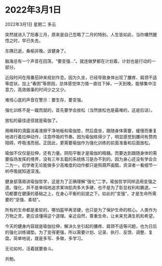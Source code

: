 # 2022年3月1日


2022年3月1日
星期二
多云

突然就进入了阳春三月，原来是自己忽略了二月的特别。人生皆如此，当你幡然醒悟之时，早已失去。

东隅已逝，桑榆非晚。该健身了。

脑海总有一个声音在回荡，“要变强...”。就连做梦都在计划着。计划也是行动的一部分。

近段时间在用番茄钟来规划作息。因为久坐，已经导致身体出现了腰疼、肩颈不适等症状。加上“春困”等原因，总体感觉体力值一直往下掉，一天到晚，能够集中注意力，高效做事的时间少之又少。

难怪心底的声音在警示：要生存，要变强。

强化训练不是一蹴而就的，首先要学会放松（当然放松也是最难的，这是后话）。

放松的最佳途径就是瑜伽了。

用稀释的滴露消毒液擦干净地板和瑜伽垫，然后盘坐，跟随身体需要，缓慢而重复地进行着拉伸动作，注意呼吸的节奏。因为瑜伽练得少了，明显感觉到腰间有赘肉阻碍，呼吸浅而弱。正因此，更需要瑜伽作为强化训练的前面准备和后面放松。

瑜伽不仅仅是拉伸，还有力量。阴阳平衡才是瑜伽的精髓。而要达到跟随身体的需要临场发挥的境界，没有三年五载的系统练习是办不到的。因为身心还没有学会合二为一，初学者无论能做多少高难度的动作都只是照葫芦画瓢，资深者一看细节一听呼吸就知道深浅。

健身部落阁讲瑜伽哲学，这是为了正确理解“强化”二字。瑜伽哲学同样适用变强之道。强化，并不是单纯地追求某块肌肉多大多硬，也不是为了彰显权利和霸道。一切都要在健康的基础之上，在身心平衡的前提之下。如此的“变强”，才是生命所需要的“坚强、柔韧”。

所有的生命都是柔软的，哪怕盔甲再坚硬，也只是为了保护生命的核心。人类作为万物之灵，更应该懂得这个道理。亲近自然，尊重生命，让未来充满生机和希望。

今天的健身内容就是瑜伽拉伸，解决久坐引起的腰疼、肩颈不适等问题，也为日后的强化训练铺垫。为了变得更强，所以需要计划、记录、执行、反馈、调整、复盘。简单地说，就是多写、多做，多学习。

无论如何，活着就要奋斗。

共勉。
